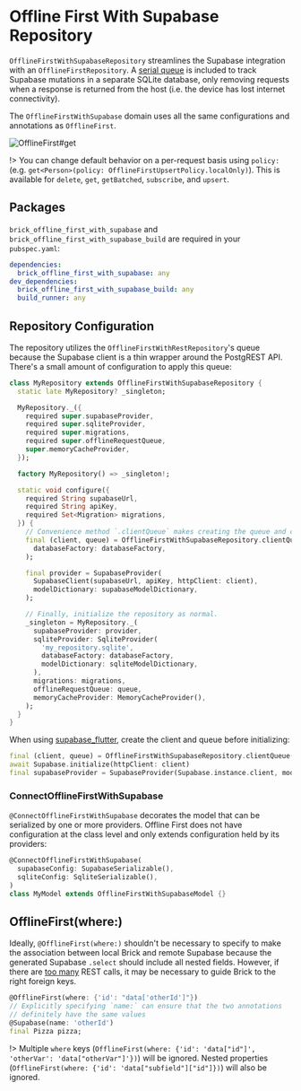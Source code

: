 # Offline First With Supabase Repository

`OfflineFirstWithSupabaseRepository` streamlines the Supabase integration with an `OfflineFirstRepository`. A [serial queue](offline_queue.md) is included to track Supabase mutations in a separate SQLite database, only removing requests when a response is returned from the host (i.e. the device has lost internet connectivity).

The `OfflineFirstWithSupabase` domain uses all the same configurations and annotations as `OfflineFirst`.

![OfflineFirst#get](https://user-images.githubusercontent.com/865897/72176226-cdd8ca00-3392-11ea-867d-42f5f4620153.jpg)

!> You can change default behavior on a per-request basis using `policy:` (e.g. `get<Person>(policy: OfflineFirstUpsertPolicy.localOnly)`). This is available for `delete`, `get`, `getBatched`, `subscribe`, and `upsert`.

## Packages

`brick_offline_first_with_supabase` and `brick_offline_first_with_supabase_build` are required in your `pubspec.yaml`:

```yaml
dependencies:
  brick_offline_first_with_supabase: any
dev_dependencies:
  brick_offline_first_with_supabase_build: any
  build_runner: any
```

## Repository Configuration

The repository utilizes the `OfflineFirstWithRestRepository`'s queue because the Supabase client is a thin wrapper around the PostgREST API. There's a small amount of configuration to apply this queue:

```dart
class MyRepository extends OfflineFirstWithSupabaseRepository {
  static late MyRepository? _singleton;

  MyRepository._({
    required super.supabaseProvider,
    required super.sqliteProvider,
    required super.migrations,
    required super.offlineRequestQueue,
    super.memoryCacheProvider,
  });

  factory MyRepository() => _singleton!;

  static void configure({
    required String supabaseUrl,
    required String apiKey,
    required Set<Migration> migrations,
  }) {
    // Convenience method `.clientQueue` makes creating the queue and client easy.
    final (client, queue) = OfflineFirstWithSupabaseRepository.clientQueue(
      databaseFactory: databaseFactory,
    );

    final provider = SupabaseProvider(
      SupabaseClient(supabaseUrl, apiKey, httpClient: client),
      modelDictionary: supabaseModelDictionary,
    );

    // Finally, initialize the repository as normal.
    _singleton = MyRepository._(
      supabaseProvider: provider,
      sqliteProvider: SqliteProvider(
        'my_repository.sqlite',
        databaseFactory: databaseFactory,
        modelDictionary: sqliteModelDictionary,
      ),
      migrations: migrations,
      offlineRequestQueue: queue,
      memoryCacheProvider: MemoryCacheProvider(),
    );
  }
}
```

When using [supabase_flutter](https://pub.dev/packages/supabase_flutter), create the client and queue before initializing:

```dart
final (client, queue) = OfflineFirstWithSupabaseRepository.clientQueue(databaseFactory: databaseFactory);
await Supabase.initialize(httpClient: client)
final supabaseProvider = SupabaseProvider(Supabase.instance.client, modelDictionary: ...)
```

### ConnectOfflineFirstWithSupabase

`@ConnectOfflineFirstWithSupabase` decorates the model that can be serialized by one or more providers. Offline First does not have configuration at the class level and only extends configuration held by its providers:

```dart
@ConnectOfflineFirstWithSupabase(
  supabaseConfig: SupabaseSerializable(),
  sqliteConfig: SqliteSerializable(),
)
class MyModel extends OfflineFirstWithSupabaseModel {}
```

## OfflineFirst(where:)

Ideally, `@OfflineFirst(where:)` shouldn't be necessary to specify to make the association between local Brick and remote Supabase because the generated Supabase `.select` should include all nested fields. However, if there are [too many](https://github.com/GetDutchie/brick/issues/399) REST calls, it may be necessary to guide Brick to the right foreign keys.

```dart
@OfflineFirst(where: {'id': "data['otherId']"})
// Explicitly specifying `name:` can ensure that the two annotations
// definitely have the same values
@Supabase(name: 'otherId')
final Pizza pizza;
```

!> Multiple `where` keys (`OfflineFirst(where: {'id': 'data["id"]', 'otherVar': 'data["otherVar"]'})`) will be ignored. Nested properties (`OfflineFirst(where: {'id': 'data["subfield"]["id"]})`) will also be ignored.
